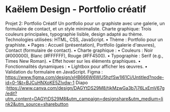# Kaëlem Design - Portfolio créatif
Projet 2: Portfolio Créatif
Un portfolio pour un graphiste avec une galerie, un formulaire de contact, et un style minimaliste.
Charte graphique: Trois couleurs principales, typographie lisible, design adapté au thème.
Technologies utilisées: HTML, CSS, JavaScript.
•	Thème : Portfolio pour un graphiste.
•	Pages : Accueil (présentation), Portfolio (galerie d'œuvres), Contact (formulaire de contact).
•	Charte graphique :
    •	Couleurs : Noir (#000000), Blanc (#FFFFFF), Rouge (#FF4500).
    •	Typographie : Serif (e.g., Times New Roman).
    •	Effet hover sur les éléments graphiques.
•	Fonctionnalités dynamiques :
    •	Lightbox pour afficher les œuvres.
    •	Validation du formulaire en JavaScript.
Figma : https://www.figma.com/design/xHB666W6WU5hzfSw1I61Cj/Untitled?node-id=0-1&t=BJCuHNXoKE5ZIvdw-1
Diapo :https://www.canva.com/design/DAGYtDS29M8/tjkMzwGa3b7j76LxEmV67g/edit?utm_content=DAGYtDS29M8&utm_campaign=designshare&utm_medium=link2&utm_source=sharebutton
